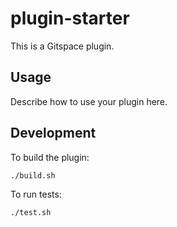 # plugin-starter

This is a Gitspace plugin.

## Usage

Describe how to use your plugin here.

## Development

To build the plugin:

```
./build.sh
```

To run tests:

```
./test.sh
```
